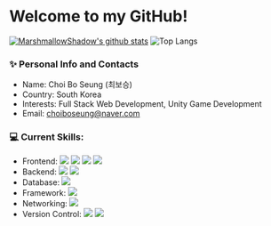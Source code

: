 # Welcome to my GitHub!

 [![MarshmallowShadow's github stats](https://github-readme-stats.vercel.app/api?username=MarshmallowShadow&theme=material-palenight)](https://github.com/MarshmallowShadow/github-readme-stats)
 ![Top Langs](https://github-readme-stats-sand-six-91.vercel.app/api/top-langs/?username=MarshmallowShadow&layout=compact&theme=material-palenight)

### ✨ Personal Info and Contacts
- Name: Choi Bo Seung (최보승)
- Country: South Korea
- Interests: Full Stack Web Development, Unity Game Development
- Email: choiboseung@naver.com


### 💻 Current Skills:
- Frontend: <span><img src="https://img.shields.io/badge/HTML-E34F26?style=flat&logo=HTML5&logoColor=white"></span>
<span><img src="https://img.shields.io/badge/CSS-1572B6?style=flat&logo=CSS3&logoColor=white"></span>
<span><img src="https://img.shields.io/badge/JavaScript-F7DF1E?style=flat&logo=JavaScript&logoColor=white"></span>
<span><img src="https://img.shields.io/badge/jQuery-0769AD?style=flat&logo=jQuery&logoColor=white"></span>
- Backend: <span><img src="https://img.shields.io/badge/Java-ED8B00?style=flat&logo=Oracle&logoColor=white"></span>
<span><img src="https://img.shields.io/badge/Python-3776AB?style=flat&logo=Python&logoColor=white"></span>
- Database: <span><img src="https://img.shields.io/badge/JDBC-FF3621?style=flat&logo=DataBricks&logoColor=white"></span>
- Framework: <span><img src="https://img.shields.io/badge/Spring-6DB33F?style=flat&logo=Spring&logoColor=white"></span>
- Networking: <span><img src="https://img.shields.io/badge/Tomcat-F8DC75?style=flat&logo=ApacheTomcat&logoColor=black"></span>
- Version Control: <span><img src="https://img.shields.io/badge/GitHub-181717?style=flat&logo=GitHub&logoColor=white"></span>
<span><img src="https://img.shields.io/badge/Git-F05032?style=flat&logo=Git&logoColor=white"></span>
